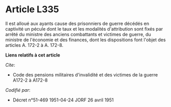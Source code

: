 # Article L335

Il est alloué aux ayants cause des prisonniers de guerre décédés en captivité un pécule dont le taux et les modalités
d'attribution sont fixés par arrêté du ministre des anciens combattants et victimes de guerre, du ministre de l'économie et
des finances, dont les dispositions font l'objet des articles A. 172-2 à A. 172-8.

**Liens relatifs à cet article**

_Cite_:

  - Code des pensions militaires d'invalidité et des victimes de la guerre A172-2 à A172-8

_Codifié par_:

  - Décret n°51-469 1951-04-24 JORF 26 avril 1951
